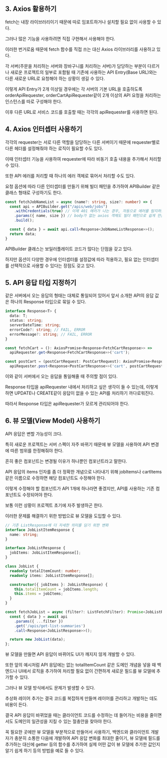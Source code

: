 ## 3. Axios 활용하기

fetch는 내장 라이브러리이기 때문에 따로 임포트하거나 설치할 필요 없이 사용할 수 있다.

그러나 많은 기능을 사용하려면 직접 구현해서 사용해야 한다.

이러한 번거로움 때문에 fetch 함수를 직접 쓰는 대신 Axios 라이브러리를 사용하고 있다.

각 서버(주문을 처리하는 서버와 장바구니를 처리하는 서버)가 담당하는 부분이 다르거나 새로운 프로젝트의 일부로 포함될 때 기존에 사용하는 API Entry(Base URL)와는 다른 새로운 URL로 요청해야 하는 상황이 생길 수 있다.

이렇게 API Entry가 2개 이상일 경우에는 각 서버의 기본 URL을 호출하도록 orderApiRequester, orderCartApiRequester같이 2개 이상의 API 요청을 처리하는 인스턴스를 따로 구성해야 한다.

이후 다른 URL로 서비스 코드를 호출할 때는 각각의 apiRequester를 사용하면 된다.

## 4. Axios 인터셉터 사용하기

각각의 requester는 서로 다른 역할을 담당하는 다른 서버이기 때문에 requester별로 다른 헤더를 설정해줘야 하는 로직이 필요할 수도 있다.

이때 인터셉터 기능을 사용하여 requester에 따라 비동기 호출 내용을 추가해서 처리할 수 있다.

또한 API 에러를 처리할 때 하나의 에러 객체로 묶어서 처리할 수도 있다.

요청 옵션에 따라 다른 인터셉터를 만들기 위해 빌더 패턴을 추가하여 APIBuilder 같은 클래스 형태로 구성하기도 한다.

```typescript
const fetchJobNameList = async (name?: string, size?: number) => {
  const api = APIBuilder.get("/apis/web/jobs")
    .withCredentials(true) // 이제 401 에러가 나는 경우, 자동으로 에러를 탐지하는 인터셉터를 사용하게 된다
    .params({ name, size }) // body가 없는 axios 객체도 빌더 패턴으로 쉽게 만들 수 있다
    .build();

  const { data } = await api.call<Response<JobNameListResponse>>();
  return data;
}
```

APIBuilder 클래스는 보일러플레이트 코드가 많다는 단점을 갖고 있다.

하지만 옵션이 다양한 경우에 인터셉터를 설정값에 따라 적용하고, 필요 없는 인터셉터를 선택적으로 사용할 수 있다는 장점도 갖고 있다.

## 5. API 응답 타입 지정하기

같은 서버에서 오는 응답의 형태는 대체로 통일되어 있어서 앞서 소개한 API의 응답 값은 하나의 Response 타입으로 묶일 수 있다.

```typescript
interface Response<T> {
  data: T;
  status: string;
  serverDateTime: string;
  errorCode?: string; // FAIL, ERROR
  errorMessage?: string; // FAIL, ERROR
}

const fetchCart = (): AxiosPromise<Response<FetchCartResponse>> =>
  apiRequester.get<Response<FetchCartResponse>>('cart');

const postCart = (postCartRequest: PostCartRequest): AxiosPromise<Response<PostCartResponse>> =>
  apiRequester.post<Response<PostCartResponse>>('cart', postCartRequest);
```

이와 같이 서버에서 오는 응답을 통일해줄 때 주의할 점이 있다.

Response 타입을 apiRequester 내에서 처리하고 싶은 생각이 들 수 있는데, 이렇게 하면 UPDATE나 CREATE같이 응답이 없을 수 있는 API를 처리하기 까다로워진다.

따라서 Response 타입은 apiRequester가 모르게 관리되어야 한다.

## 6. 뷰 모델(View Model) 사용하기

API 응답은 변할 가능성이 크다.

특히 새로운 프로젝트는 서버 스펙이 자주 바뀌기 때문에 뷰 모델을 사용하여 API 변경에 따른 범위를 한정해줘야 한다.

흔히 좋은 컴포넌트는 변경될 이유가 하나뿐인 컴포넌트라고 말한다.

API 응답의 items 인자를 좀 더 정확한 개념으로 나타내기 위해 jobItems나 cartItems 같은 이름으로 수정하면 해당 컴포넌트도 수정해야 한다.

이렇게 수정해야 할 컴포넌트가 API 1개에 하나라면 좋겠지만, API를 사용하는 기존 컴포넌트도 수정되어야 한다.

보통 이런 상황이 프로젝트 초기에 자주 발생하곤 한다.

이러한 문제를 해결하기 위한 방법으로 뷰 모델을 도입할 수 있다.

```typescript
// 기존 ListResponse에 더 자세한 의미를 담기 위한 변화
interface JobListItemResponse {
  name: string;
}

interface JobListResponse {
  jobItems: JobListItemResponse[];
}

class JobList {
  readonly totalItemCount: number;
  readonly items: JobListItemResponse[];

  constructor({ jobItems }: JobListResponse) {
    this.totalItemCount = jobItems.length;
    this.items = jobItems;
  }
}

const fetchJobList = async (filter?: ListFetchFilter): Promise<JobListResponse> => {
  const { data } = await api
    .params({ ...filter })
    .get('/apis/get-list-summaries')
    .call<Response<JobListResponse>>();

  return new JobList(data);
};
```

뷰 모델을 만들면 API 응답이 바뀌어도 UI가 깨지지 않게 개발할 수 있다.

또한 앞의 예시처럼 API 응답에는 없는 totalItemCount 같은 도메인 개념을 넣을 때 백엔드나 UI에서 로직을 추가하여 처리할 필요 없이 간편하게 새로운 필드를 뷰 모델에 추가할 수 있다.

그러나 뷰 모델 방식에서도 문제가 발생할 수 있다.

추상화 레이어 추가는 결국 코드를 복잡하게 만들며 레이어를 관리하고 개발하는 데도 비용이 든다.

결국 API 응답이 바뀌었을 때는 클라이언트 코드를 수정하는 데 들어가는 비용을 줄이면서도 도메인의 일관성을 지킬 수 있는 절충안을 찾아야 한다.

꼭 필요한 곳에만 뷰 모델을 부분적으로 만들어서 사용하기, 백엔드와 클라이언트 개발자가 충분히 소통한 다음에 개발하여 API 응답 변화를 최대한 줄이기, 뷰 모델에 필드를 추가하는 대신에 getter 등의 함수를 추가하여 실제 어떤 값이 뷰 모델에 추가한 값인지 알기 쉽게 하기 등의 방법을 예로 들 수 있다.
